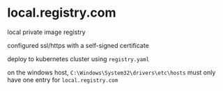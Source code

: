 # local.registry.com

local private image registry

configured ssl/https with a self-signed certificate

deploy to kubernetes cluster using `registry.yaml`

on the windows host, `C:\Windows\System32\drivers\etc\hosts` must only have one entry for `local.registry.com`
